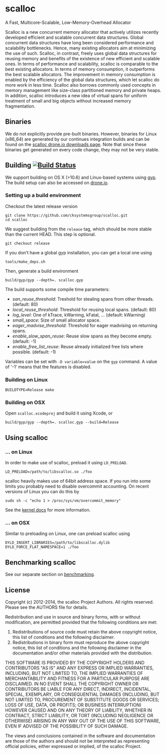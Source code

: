 # scalloc

A Fast, Multicore-Scalable, Low-Memory-Overhead Allocator

Scalloc is a new concurrent memory allocator that actively utilizes recently
developed efficient and scalable concurrent data structures. Global concurrent
data structures have long been considered performance and scalability
bottlenecks. Hence, many existing allocators aim at minimizing the use of such.
Scalloc, in contrast, freely uses global data structures for reusing memory and
benefits of the existence of new efficient and scalable ones. In terms of
performance and scalability, scalloc is comparable to the best existing
allocators. In terms of memory consumption, it outperforms the best scalable
allocators. The improvement in memory consumption is enabled by the efficiency
of the global data structures, which let scalloc do more work in less time.
Scalloc also borrows commonly used concepts in memory management like size-class
partitioned memory and private heaps. In addition, scalloc introduces a new idea
of virtual spans for uniform treatment of small and big objects without
increased memory fragmentation.

## Binaries

We do not explicitly provide pre-built binaries. However, binaries for Linux
(x86\_64) are generated by our continues integration builds and can be found on
the [scalloc drone.io downloads
page](https://drone.io/github.com/cksystemsgroup/scalloc/files). Note that since
these binaries get generated on every code change, they may not be very stable.

## Building [![Build Status](https://drone.io/github.com/cksystemsgroup/scalloc/status.png)](https://drone.io/github.com/cksystemsgroup/scalloc/latest)

We support building on OS X (>10.6) and Linux-based systems using
[gyp](https://code.google.com/p/gyp/). The build setup can also be accessed on
[drone.io](https://drone.io/github.com/cksystemsgroup/scalloc/admin).

### Setting up a build environment

Checkout the latest release version

    git clone https://github.com/cksystemsgroup/scalloc.git
    cd scalloc

We suggest building from the `release` tag, which should be more stable than the
current HEAD. This step is optional.

    git checkout release

If you don't have a global gyp installation, you can get a local one using

    tools/make_deps.sh
    
Then, generate a build environment

    build/gyp/gyp --depth=. scalloc.gyp

The build supports some compile time parameters:

* *san_reuse_threshold*: Treshold for stealing spans from other threads. (default: 80)
* *local_reuse_threshold*: Threshold for reusing local spans. (default: 80)
* *log_level*: One of kTrace, kWarning, kFatal, ... (default: kWarning)
* *small_space*: Size of small allocator space.
* *eager_madvise_threshold*: Threshold for eager madvising on returning spans.
* *enable_slow_span_reuse*: Reuse slow spans as they become empty. (default: -1)
* *enable_free_list_reuse*: Reuse already initialized free lists where possible.
  (default: -1)

Variables can be set with `-D variable=value` on the `gyp` command. A value of
'-1' means that the features is disabled.

### Building on Linux

    BUILDTYPE=Release make

### Building on OSX

Open `scalloc.xcodeproj` and build it using Xcode, or

    build/gyp/gyp --depth=. scalloc.gyp --build=Release

## Using scalloc

### ... on Linux

In order to make use of scalloc, preload it using `LD_PRELOAD`.

    LD_PRELOAD=/path/to/libscalloc.so ./foo

scalloc heavily makes use of 64bit address space. If you run into some limits
you probably need to disable overcommit accounting. On recent versions of Linux
you can do this by

    sudo sh -c "echo 1 > /proc/sys/vm/overcommit_memory"

See the [kernel docs](https://www.kernel.org/doc/Documentation/vm/overcommit-accounting)
for more information.

### ... on OSX

Similar to preloading on Linux, one can preload scalloc using

    DYLD_INSERT_LIBRARIES=/path/to/libscalloc.dylib DYLD_FORCE_FLAT_NAMESPACE=1 ./foo

## Benchmarking scalloc

See our separate section on [benchmarking](https://github.com/cksystemsgroup/scalloc/tree/master/benchmarks).

## License

Copyright (c) 2012-2014, the scalloc Project Authors.
All rights reserved. Please see the AUTHORS file for details.

Redistribution and use in source and binary forms, with or without
modification, are permitted provided that the following conditions are met: 

1. Redistributions of source code must retain the above copyright notice, this
   list of conditions and the following disclaimer. 
2. Redistributions in binary form must reproduce the above copyright notice,
   this list of conditions and the following disclaimer in the documentation
   and/or other materials provided with the distribution. 

THIS SOFTWARE IS PROVIDED BY THE COPYRIGHT HOLDERS AND CONTRIBUTORS "AS IS" AND 
ANY EXPRESS OR IMPLIED WARRANTIES, INCLUDING, BUT NOT LIMITED TO, THE IMPLIED
WARRANTIES OF MERCHANTABILITY AND FITNESS FOR A PARTICULAR PURPOSE ARE 
DISCLAIMED. IN NO EVENT SHALL THE COPYRIGHT OWNER OR CONTRIBUTORS BE LIABLE FOR 
ANY DIRECT, INDIRECT, INCIDENTAL, SPECIAL, EXEMPLARY, OR CONSEQUENTIAL DAMAGES
(INCLUDING, BUT NOT LIMITED TO, PROCUREMENT OF SUBSTITUTE GOODS OR SERVICES;
LOSS OF USE, DATA, OR PROFITS; OR BUSINESS INTERRUPTION) HOWEVER CAUSED AND 
ON ANY THEORY OF LIABILITY, WHETHER IN CONTRACT, STRICT LIABILITY, OR TORT
(INCLUDING NEGLIGENCE OR OTHERWISE) ARISING IN ANY WAY OUT OF THE USE OF THIS
SOFTWARE, EVEN IF ADVISED OF THE POSSIBILITY OF SUCH DAMAGE.

The views and conclusions contained in the software and documentation are those
of the authors and should not be interpreted as representing official policies, 
either expressed or implied, of the scalloc Project.

